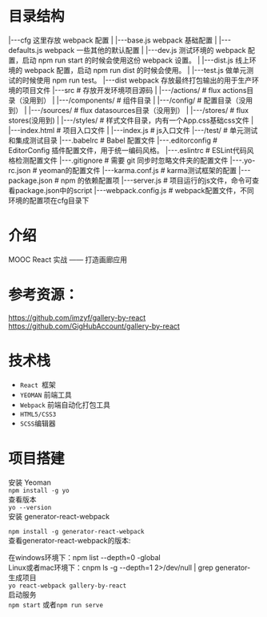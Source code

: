 # 目录结构
|---cfg  这里存放 webpack 配置
| |---base.js  webpack 基础配置
| |---defaults.js  webpack 一些其他的默认配置
| |---dev.js       测试环境的 webpack 配置，启动 npm run start 的时候会使用这份 webpack 设置。
| |---dist.js      线上环境的 webpack 配置，启动 npm run dist 的时候会使用。
| |---test.js      做单元测试的时候使用 npm run test。
|---dist           webpack 存放最终打包输出的用于生产环境的项目文件
|---src                       # 存放开发环境项目源码
| |---/actions/               # flux actions目录（没用到）
| |---/components/            # 组件目录
| |---/config/                # 配置目录（没用到）
| |---/sources/               # flux datasources目录（没用到）
| |---/stores/                # flux stores(没用到)
| |---/styles/                # 样式文件目录，内有一个App.css基础css文件
| |---index.html              # 项目入口文件
| |---index.js                # js入口文件
|---/test/                    # 单元测试和集成测试目录
|---.babelrc                  # Babel 配置文件
|---.editorconfig             # EditorConfig 插件配置文件，用于统一编码风格。
|---.eslintrc                 # ESLint代码风格检测配置文件
|---.gitignore                # 需要 git 同步时忽略文件夹的配置文件
|---.yo-rc.json               # yeoman的配置文件
|---karma.conf.js             # karma测试框架的配置
|---package.json              # npm 的依赖配置项
|---server.js                 # 项目运行的js文件，命令可查看package.json中的script
|---webpack.config.js         # webpack配置文件，不同环境的配置项在cfg目录下
# 介绍
MOOC React 实战 —— 打造画廊应用 <br>
# 参考资源：
https://github.com/imzyf/gallery-by-react <br>
https://github.com/GigHubAccount/gallery-by-react
# 技术栈
* `React `框架
* `YEOMAN` 前端工具
* `Webpack` 前端自动化打包工具
* `HTML5/CSS3`
* `SCSS`编辑器
# 项目搭建
安装 Yeoman <br>
	`npm install -g yo` <br>
查看版本 <br>
`yo --version` <br>
安装 generator-react-webpack <br>

`npm install -g generator-react-webpack` <br>
查看generator-react-webpack的版本: <br>

在windows环境下：npm list --depth=0 -global <br>
Linux或者mac环境下：cnpm ls -g --depth=1 2>/dev/null | grep generator- <br>
生成项目 <br>
`yo react-webpack gallery-by-react` <br>
启动服务 <br>
`npm start` 或者`npm run serve` <br>




